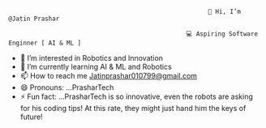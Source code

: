                                                            👋 Hi, I’m @Jatin Prashar
                                                           
                                                     💻 Aspiring Software Enginner [ AI & ML ]
                                                     
- 👀 I’m interested in Robotics and Innovation
- 🌱 I’m currently learning AI & ML and Robotics
- 📫 How to reach me Jatinprashar010799@gmail.com
- 😄 Pronouns: ...PrasharTech
- ⚡ Fun fact: ...PrasharTech is so innovative, even the robots are asking for his coding tips! At this rate, they might just hand him the keys of future!

<!---
Jatin-AI-ML/Jatin-AI-ML is a ✨ special ✨ repository because its `README.md` (this file) appears on your GitHub profile.
You can click the Preview link to take a look at your changes.
--->
